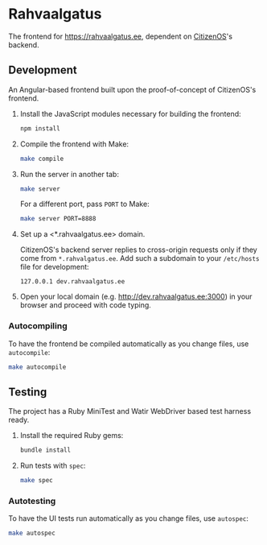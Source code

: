 Rahvaalgatus
============
The frontend for <https://rahvaalgatus.ee>, dependent on [CitizenOS]'s backend.

[CitizenOS]: https://citizenos.com


Development
-----------
An Angular-based frontend built upon the proof-of-concept of CitizenOS's frontend.

1. Install the JavaScript modules necessary for building the frontend:

   ```sh
   npm install
   ```

2. Compile the frontend with Make:

   ```sh
   make compile
   ```

3. Run the server in another tab:
   ```sh
   make server
   ```

   For a different port, pass `PORT` to Make:
   ```sh
   make server PORT=8888
   ```

4. Set up a <*.rahvaalgatus.ee> domain.

   CitizenOS's backend server replies to cross-origin requests only if they come from `*.rahvalgatus.ee`. Add such a subdomain to your `/etc/hosts` file for development:

   ```
   127.0.0.1 dev.rahvaalgatus.ee
   ```

5. Open your local domain (e.g. <http://dev.rahvaalgatus.ee:3000>) in your browser and proceed with code typing.

### Autocompiling

To have the frontend be compiled automatically as you change files, use `autocompile`:

```sh
make autocompile
```


Testing
-------
The project has a Ruby MiniTest and Watir WebDriver based test harness ready. 

1. Install the required Ruby gems:

   ```sh
   bundle install
   ```

2. Run tests with `spec`:

   ```sh
   make spec
   ```

### Autotesting

To have the UI tests run automatically as you change files, use `autospec`:

```sh
make autospec
```
